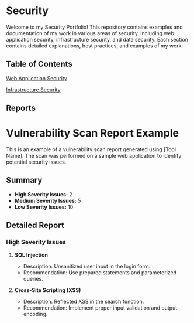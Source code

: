# Security 
Welcome to my Security Portfolio! This repository contains examples and documentation of my work in various areas of security, including web application security, infrastructure security, and data security. Each section contains detailed explanations, best practices, and examples of my work.

## Table of Contents

[Web Application Security](./web/README.md)

[Infrastructure Security](./infrastructure/README.md)

## Reports

# Vulnerability Scan Report Example

This is an example of a vulnerability scan report generated using [Tool Name]. The scan was performed on a sample web application to identify potential security issues.

## Summary

- **High Severity Issues:** 2
- **Medium Severity Issues:** 5
- **Low Severity Issues:** 10

## Detailed Report

### High Severity Issues

1. **SQL Injection**
   - Description: Unsanitized user input in the login form.
   - Recommendation: Use prepared statements and parameterized queries.

2. **Cross-Site Scripting (XSS)**
   - Description: Reflected XSS in the search function.
   - Recommendation: Implement proper input validation and output encoding.